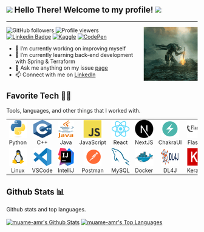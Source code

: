 <h2>
  <img src="https://media.giphy.com/media/hvRJCLFzcasrR4ia7z/giphy.gif" width="28">
  Hello There! Welcome to my profile!
  <img src="https://media.giphy.com/media/hvRJCLFzcasrR4ia7z/giphy.gif" width="28">
</h2>

---

<img src='img/download.gif' align='right' height='142px'>

![GitHub followers](https://img.shields.io/github/followers/muame-amr?style=flat-square&label=Followers&color=blueviolet)
![Profile viewers](https://komarev.com/ghpvc/?username=muame-amr&style=flat-square&color=green&label=Views)
[![Linkedin Badge](https://img.shields.io/badge/-muame-blue?style=flat-square&logo=Linkedin&logoColor=white&link=https://www.linkedin.com/in/muame/)](https://www.linkedin.com/in/muame/)
[![Kaggle](https://img.shields.io/badge/Kaggle-035a7d?style=flat-square&logo=kaggle&logoColor=white)](https://www.kaggle.com/muhammadamiruddin)
[![CodePen](https://img.shields.io/badge/Codepen-000000?style=flat-square&logo=codepen&logoColor=white)](https://codepen.io/amrnumenor-the-encoder)

- 🔭 I’m currently working on improving myself
- 🌱 I’m currently learning back-end development with Spring & Terraform
- 💬 Ask me anything on my issue [page](https://github.com/muame-amr/muame-amr/issues)
- 📫 Connect with me on [LinkedIn](https://www.linkedin.com/in/muame/)

<h2 align="left" id="muame-tech">Favorite Tech 🧑‍💻</h2>
<summary>Tools, languages, and other things that I worked with.</summary>
  <table>
    <tr>
      <td align="center" width="96">
        <a href="#muame-tech">
          <img src="img/python-original.svg" width="48" height="48" alt="Python" />
        </a>
        <br>Python
      </td>
      <td align="center" width="96">
        <a href="#muame-tech">
          <img src="img/cpp-original.svg" width="48" height="48" alt="Cpp" />
        </a>
        <br>C++
      </td>
      <td align="center" width="96">
        <a href="#muame-tech">
          <img src="img/java-original.svg" width="48" height="48" alt="Java" />
        </a>
        <br>Java
      </td>
      <td align="center" width="96">
        <a href="#muame-tech">
          <img src="img/javascript-original.svg" width="48" height="48" alt="JavaScript" />
        </a>
        <br>JavaScript
      </td>
      <td align="center" width="96">
        <a href="#muame-tech">
          <img src="img/react-original.svg" width="48" height="48" alt="React" />
        </a>
        <br>React
      </td>
      <td align="center" width="96">
        <a href="#muame-tech" >
          <img src="img/next-js-original.svg" width="48" height="48" alt="Next" />
        </a>
        <br>NextJS
      </td>
      <td align="center" width="96">
        <a href="#muame-tech">
          <img src="img/icons8-chakra-ui.svg" width="48" height="48" alt="ChakraUI" />
        </a>
        <br>ChakraUI
      </td>
      <td align="center" width="96">
        <a href="#muame-tech">
          <img src="img/flask-original.svg" width="48" height="48" alt="Flask" />
        </a>
        <br>Flask
      </td>
      <td align="center" width="96">
        <a href="#muame-tech">
          <img src="img/quarkus-original.png" width="48" height="48" alt="Quarkus" />
        </a>
        <br>Quarkus
      </td>
    </tr>
    <tr>
      <td align="center" width="96"> 
        <a href="#muame-tech" >
          <img src="img/icons8-linux-96.png" width="48" height="48" alt="Linux" />
        </a>
        <br>Linux
      </td>
      <td align="center" width="96">
        <a href="#muame-tech" >
          <img src="img/visual-studio-code-original.svg" width="48" height="48" alt="Vscode" />
        </a>
        <br>VSCode
      </td>
      <td align="center"  width="96">
        <a href="#muame-tech">
          <img src="img/intellij-idea-original.svg" width="48" height="48" alt="IntelliJ" />
        </a>
        <br>IntelliJ
      </td>
      <td align="center"  width="96">
        <a href="#muame-tech">
          <img src="img/postman.svg" width="48" height="48" alt="Postman" />
        </a>
        <br>Postman
      </td>
      <td align="center"  width="96">
        <a href="#muame-tech">
          <img src="img/mysql-original.svg" width="48" height="48" alt="MySQL" />
        </a>
        <br>MySQL
      </td>
      <td align="center" width="96">
        <a href="#muame-tech" >
          <img src="img/docker-original.svg" width="48" height="48" alt="Docker" />
        </a>
        <br>Docker
      </td>
      <td align="center" width="96">
        <a href="#muame-tech" >
          <img src="img/dl4j-original.png" width="48" height="48" alt="dl4j" />
        </a>
        <br>DL4J
      </td>
      <td align="center" width="96">
        <a href="#muame-tech">
          <img src="img/keras-original.png" width="48" height="48" alt="Keras" />
        </a>
        <br>Keras
      </td>
      <td align="center" width="96">
        <a href="#muame-tech" >
          <img src="img/icons8-solidity-100.svg" width="48" height="48" alt="Solidity" />
        </a>
        <br>Solidity
      </td>
    </tr>
  </table>

<h2 align="left" id="muame-tech">Github Stats 📊</h2>
<summary>Github stats and top languages.</summary>
  <br/>
  <a href="https://github.com/anuraghazra/github-readme-stats"><img alt="muame-amr's Github Stats" src="https://github-readme-stats.vercel.app/api?username=muame-amr&show_icons=true&theme=codeSTACKr&bg_color=1F222E" height="192px"/></a>
  <a href="https://github.com/anuraghazra/github-readme-stats"><img alt="muame-amr's Top Languages" src="https://github-readme-stats.vercel.app/api/top-langs/?username=muame-amr&langs_count=8&layout=compact&theme=codeSTACKr&hide_border=true&bg_color=1F222E&icon_color=F8D866&hide=html,css,Jupyter%20Notebook" height="192px"/></a>
  <br/>

<!--
**muame-amr/muame-amr** is a ✨ _special_ ✨ repository because its `README.md` (this file) appears on your GitHub profile.

Here are some ideas to get you started:

- 🔭 I’m currently working on ...
- 🌱 I’m currently learning ...
- 👯 I’m looking to collaborate on ...
- 🤔 I’m looking for help with ...
- 💬 Ask me about ...
- 📫 How to reach me: ...
- 😄 Pronouns: ...
- ⚡ Fun fact: ...
  -->
